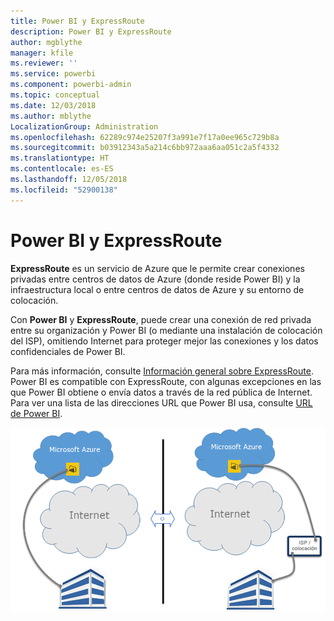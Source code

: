 ```yaml
---
title: Power BI y ExpressRoute
description: Power BI y ExpressRoute
author: mgblythe
manager: kfile
ms.reviewer: ''
ms.service: powerbi
ms.component: powerbi-admin
ms.topic: conceptual
ms.date: 12/03/2018
ms.author: mblythe
LocalizationGroup: Administration
ms.openlocfilehash: 62289c974e25207f3a991e7f17a0ee965c729b8a
ms.sourcegitcommit: b03912343a5a214c6bb972aaa6aa051c2a5f4332
ms.translationtype: HT
ms.contentlocale: es-ES
ms.lasthandoff: 12/05/2018
ms.locfileid: "52900138"
---
```

# <a name="power-bi-and-expressroute"></a>Power BI y ExpressRoute

**ExpressRoute** es un servicio de Azure que le permite crear conexiones privadas entre centros de datos de Azure (donde reside Power BI) y la infraestructura local o entre centros de datos de Azure y su entorno de colocación.

Con **Power BI** y **ExpressRoute**, puede crear una conexión de red privada entre su organización y Power BI (o mediante una instalación de colocación del ISP), omitiendo Internet para proteger mejor las conexiones y los datos confidenciales de Power BI.

Para más información, consulte [Información general sobre ExpressRoute](/azure/expressroute/expressroute-introduction). Power BI es compatible con ExpressRoute, con algunas excepciones en las que Power BI obtiene o envía datos a través de la red pública de Internet. Para ver una lista de las direcciones URL que Power BI usa, consulte [URL de Power BI](power-bi-whitelist-urls.md).

![Diagrama de ExpressRoute](media/service-admin-power-bi-expressroute/pbi_expressroute_1.png)